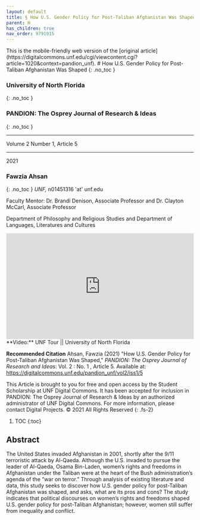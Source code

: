 ```yaml
---
layout: default
title: § How U.S. Gender Policy for Post-Taliban Afghanistan Was Shaped  
parent: H 
has_children: true
nav_order: 9791015
---
```

<style>
.dont-break-out {
  /* These are technically the same, but use both */
  overflow-wrap: break-word;
  word-wrap: break-word;

     -ms-word-break: break-all;
  /* This is the dangerous one in WebKit, as it breaks things wherever */
  word-break: break-all;
  /* Instead use this non-standard one: */
  word-break: break-word;
}

.youtube-container {
    position: relative;
    width: 100%;
    height: 0;
    padding-bottom: 56.25%;
}
.youtube-video {
    position: absolute;
    top: 0;
    left: 0;
    width: 100%;
    height: 100%;
}

</style>

<div class="dont-break-out" markdown="1">
This is the mobile-friendly web version of the [original article](https://digitalcommons.unf.edu/cgi/viewcontent.cgi?article=1020&context=pandion_unf).
# How U.S. Gender Policy for Post-Taliban Afghanistan Was Shaped
{: .no_toc }

### University of North Florida
{: .no_toc }
### PANDION: The Osprey Journal of Research & Ideas 
{: .no_toc }

***

Volume 2 Number 1, Article 5

***

2021

### Fawzia Ahsan
{: .no_toc }
*UNF,* n01451316 'at' unf.edu

Faculty Mentor: Dr. Brandi Denison, Associate Professor and Dr. Clayton McCarl, Associate Professor

Department of Philosophy and Religious Studies and Department of Languages, Literatures and Cultures 

<div class="youtube-container">
<iframe width="100%" src="https://www.youtube.com/embed/clpLAQC7RGE" title="YouTube video player" frameborder="0" allow="accelerometer; autoplay; clipboard-write; encrypted-media; gyroscope; picture-in-picture" allowfullscreen class="youtube-video"></iframe>
</div>
**Video:** UNF Tour || University of North Florida 

**Recommended Citation**
Ahsan, Fawzia (2021) "How U.S. Gender Policy for Post-Taliban Afghanistan Was Shaped," *PANDION: The Osprey Journal of Research and Ideas*: Vol. 2 : No. 1 , Article 5. Available at: https://digitalcommons.unf.edu/pandion_unf/vol2/iss1/5

This Article is brought to you for free and open access by the Student Scholarship at UNF Digital Commons. It has been accepted for inclusion in PANDION: The Osprey Journal of Research & Ideas by an authorized administrator of UNF Digital Commons. For more information, please contact Digital Projects. © 2021 All Rights Reserved
{: .fs-2}

1. TOC
{:toc}

## Abstract
The United States invaded Afghanistan in 2001, shortly after the 9/11 terroristic attack by Al-Qaeda. Although the U.S. invaded to pursue the leader of Al-Qaeda, Osama Bin-Laden, women’s rights and freedoms in Afghanistan under the Taliban were at the heart of the Bush administration’s agenda of the “war on terror.” Through analysis of existing literature and data, this study seeks to discover how U.S. gender policy for post-Taliban Afghanistan was shaped, and asks, what are its pros and cons? The study indicates that political discourses on women’s rights and freedoms shaped U.S. gender policy for post-Taliban Afghanistan; however, women still suffer from inequality and conflict.

</div>
